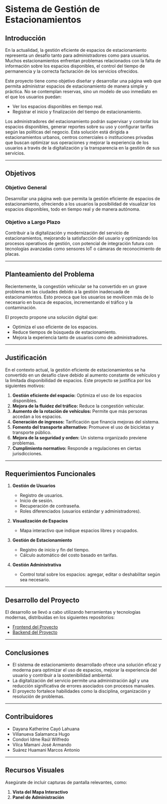 # Sistema de Gestión de Estacionamientos

## Introducción
En la actualidad, la gestión eficiente de espacios de estacionamiento representa un desafío tanto para administradores como para usuarios. Muchos estacionamientos enfrentan problemas relacionados con la falta de información sobre los espacios disponibles, el control del tiempo de permanencia y la correcta facturación de los servicios ofrecidos.

Este proyecto tiene como objetivo diseñar y desarrollar una página web que permita administrar espacios de estacionamiento de manera simple y práctica. No se contemplan reservas, sino un modelo de uso inmediato en el que los usuarios puedan:
- Ver los espacios disponibles en tiempo real.
- Registrar el inicio y finalización del tiempo de estacionamiento.

Los administradores del estacionamiento podrán supervisar y controlar los espacios disponibles, generar reportes sobre su uso y configurar tarifas según las políticas del negocio. Esta solución está dirigida a estacionamientos urbanos, centros comerciales o instituciones privadas que buscan optimizar sus operaciones y mejorar la experiencia de los usuarios a través de la digitalización y la transparencia en la gestión de sus servicios.

---

## Objetivos

### Objetivo General
Desarrollar una página web que permita la gestión eficiente de espacios de estacionamiento, ofreciendo a los usuarios la posibilidad de visualizar los espacios disponibles, todo en tiempo real y de manera autónoma.

### Objetivo a Largo Plazo
Contribuir a la digitalización y modernización del servicio de estacionamientos, mejorando la satisfacción del usuario y optimizando los procesos operativos de gestión, con potencial de integración futura con tecnologías avanzadas como sensores IoT o cámaras de reconocimiento de placas.

---

## Planteamiento del Problema
Recientemente, la congestión vehicular se ha convertido en un grave problema en las ciudades debido a la gestión inadecuada de estacionamientos. Esto provoca que los usuarios se movilicen más de lo necesario en busca de espacios, incrementando el tráfico y la contaminación.

El proyecto propone una solución digital que:
- Optimiza el uso eficiente de los espacios.
- Reduce tiempos de búsqueda de estacionamiento.
- Mejora la experiencia tanto de usuarios como de administradores.

---

## Justificación
En el contexto actual, la gestión eficiente de estacionamientos se ha convertido en un desafío clave debido al aumento constante de vehículos y la limitada disponibilidad de espacios. Este proyecto se justifica por los siguientes motivos:
1. **Gestión eficiente del espacio:** Optimiza el uso de los espacios disponibles.
2. **Mejora de la fluidez del tráfico:** Reduce la congestión vehicular.
3. **Aumento de la rotación de vehículos:** Permite que más personas accedan a los espacios.
4. **Generación de ingresos:** Tarificación que financia mejoras del sistema.
5. **Fomento del transporte alternativo:** Promueve el uso de bicicletas y transporte público.
6. **Mejora de la seguridad y orden:** Un sistema organizado previene problemas.
7. **Cumplimiento normativo:** Responde a regulaciones en ciertas jurisdicciones.

---

## Requerimientos Funcionales
1. **Gestión de Usuarios**
   - Registro de usuarios.
   - Inicio de sesión.
   - Recuperación de contraseña.
   - Roles diferenciados (usuarios estándar y administradores).

2. **Visualización de Espacios**
   - Mapa interactivo que indique espacios libres y ocupados.

3. **Gestión de Estacionamiento**
   - Registro de inicio y fin del tiempo.
   - Cálculo automático del costo basado en tarifas.

4. **Gestión Administrativa**
   - Control total sobre los espacios: agregar, editar o deshabilitar según sea necesario.

---

## Desarrollo del Proyecto
El desarrollo se llevó a cabo utilizando herramientas y tecnologías modernas, distribuidas en los siguientes repositorios:
- [Frontend del Proyecto](https://github.com/DayanaK24/frontend_proyectoFinalPW2)
- [Backend del Proyecto](https://github.com/DayanaK24/backend_proyectoFinalPW2)

---

## Conclusiones
- El sistema de estacionamiento desarrollado ofrece una solución eficaz y moderna para optimizar el uso de espacios, mejorar la experiencia del usuario y contribuir a la sostenibilidad ambiental.
- La digitalización del servicio permite una administración ágil y una reducción significativa de errores asociados con procesos manuales.
- El proyecto fortalece habilidades como la disciplina, organización y resolución de problemas.

---

## Contribuidores
- Dayana Katherine Cayó Lahuana
- Villanueva Salamanca Hugo
- Condori Idme Raúl Wilfredo
- Vilca Mamani José Armando
- Suárez Huamani Marcos Antonio

---

## Recursos Visuales
Asegúrate de incluir capturas de pantalla relevantes, como:
1. **Vista del Mapa Interactivo**
2. **Panel de Administración**

